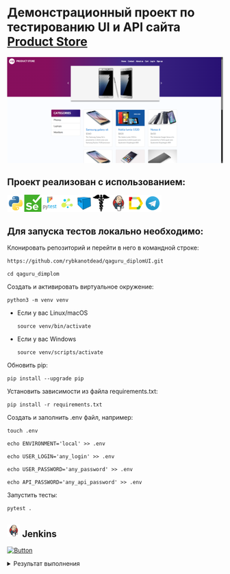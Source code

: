 # Демонстрационный проект по тестированию UI и API сайта <a target="_blank" href="https://www.demoblaze.com">Product Store</a>
![This is an image](images/demoblaze.png)

## Проект реализован с использованием:
<img src="images/icons/python_logo_and_wordmark.svg" height="40" width="40"/><img src="images/icons/selenium.png" height="40" width="40"/><img src="images/icons/pytest_logo.svg" height="40" width="40"/><img src="images/icons/selene.png" height="40" width="40" /><img src="images/icons/selenoid.svg" height="40" width="40" /><img src="images/icons/requests.png" height="40" width="40" /><img src="images/icons/jenkins.svg" height="40" width="40" /><img src="images/icons/allure_Report.svg" height="40" width="40" /><img src="images/icons/telegram.svg" height="40" width="40" />

## Для запуска тестов локально необходимо:
Клонировать репозиторий и перейти в него в командной строке:
```
https://github.com/rybkanotdead/qaguru_diplomUI.git
```
```
cd qaguru_dimplom
```
Создать и активировать виртуальное окружение:
```
python3 -m venv venv
```
- Если у вас Linux/macOS
    ```
    source venv/bin/activate
    ```
- Если у вас Windows
    ```
    source venv/scripts/activate
    ```
Обновить pip:
```
pip install --upgrade pip
```
Установить зависимости из файла requirements.txt:
```
pip install -r requirements.txt
```
Создать и заполнить .env файл, например:
```
touch .env
```
```
echo ENVIRONMENT='local' >> .env
```
```
echo USER_LOGIN='any_login' >> .env
```
```
echo USER_PASSWORD='any_password' >> .env
```
```
echo API_PASSWORD='any_api_password' >> .env
```
Запустить тесты:
```
pytest .
```
## <img title="Jenkins" src="images/icons/jenkins.svg" height="30" width="30"/> Jenkins
[![Button](https://img.shields.io/badge/Открыть%20сборку-d33732)](https://jenkins.autotests.cloud/job/qaguru_demoblazedip/)
<details><summary>Результат выполнения</summary>
<br>
<details><summary>Общая информация</summary>
<br>
<img src="images/allureотчет.png">
</details>
<details><summary>Тест-кейсы</summary>
<br>
<img src="images/allure.png">
</details>
<details><summary>Уведомление в telegram</summary>
<br>
<img src="images/telegram.png">
</details>
</details>